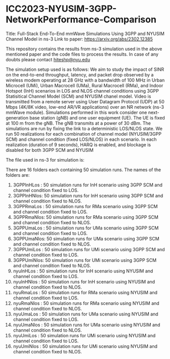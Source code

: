 # ICC2023-NYUSIM-3GPP-NetworkPerformance-Comparison
Title: Full-Stack End-To-End mmWave Simulations Using 3GPP and NYUSIM Channel Model in ns-3
Link to paper: https://arxiv.org/abs/2302.12385

This repository contains the results from ns-3 simulation used in the above mentioned paper and the code files to process the results. In case of any doubts please contact hiteshp@nyu.edu

The simulation setup used is as follows: We aim to study the impact of SINR on the end-to-end throughput, latency, and packet drop observed by a wireless modem operating at 28 GHz with a bandwidth of 100 MHz in Urban Microcell (UMi), Urban Macrocell (UMa), Rural Macrocell (RMa), and Indoor Hotspot (InH) scenarios in LOS and NLOS channel conditions using 3GPP Statisitical Channel Model (SCM) and NYUSIM chanel model. Video is transmitted from a remote server using User Datagram Protocol (UDP) at 50 Mbps (4K/8K video, low-end AR/VR applications) over an NR network (ns-3 mmWave module). Simulations performed in this work consider one next-generation base station (gNB) and one user equipment (UE). The UE is fixed at 100 m from the gNB. The gNB transmits at a power of 30 dBm. The simulations are run by fixing the link to a deterministic LOS/NLOS state. We run 50 realizations for each combination of channel model (NYUSIM/3GPP SCM) and channel condition (fixed LOS/NLOS) in each scenario. In each realization (duration of 9 seconds), HARQ is enabled, and blockage is disabled for both 3GPP SCM and NYUSIM

The file used in ns-3 for simulation is:


There are 16 folders each containing 50 simulation runs. The names of the folders are:
1.  3GPPInHLos : 50 simulation runs for InH scenario using 3GPP SCM and channel condition fixed to LOS.
2.  3GPPInHNlos: 50 simulation runs for InH scenario using 3GPP SCM and channel condition fixed to NLOS.
3.  3GPPRmaLos : 50 simulation runs for RMa scenario using 3GPP SCM and channel condition fixed to LOS.
4.  3GPPRmaNlos: 50 simulation runs for RMa scenario using 3GPP SCM and channel condition fixed to NLOS.
5.  3GPPUmaLos : 50 simulation runs for UMa scenario using 3GPP SCM and channel condition fixed to LOS.
6.  3GPPUmaNlos: 50 simulation runs for UMa scenario using 3GPP SCM and channel condition fixed to NLOS.
7.  3GPPUmiLos : 50 simulation runs for UMi scenario using 3GPP SCM and channel condition fixed to LOS.
8.  3GPPUmiNlos: 50 simulation runs for UMi scenario using 3GPP SCM and channel condition fixed to NLOS.
9.  nyuInHLos  : 50 simulation runs for InH scenario using NYUSIM and channel condition fixed to LOS.
10. nyuInHNlos : 50 simulation runs for InH scenario using NYUSIM and channel condition fixed to NLOS.
11. nyuRmaLos  : 50 simulation runs for RMa scenario using NYUSIM and channel condition fixed to LOS.
12. nyuRmaNlos : 50 simulation runs for RMa scenario using NYUSIM and channel condition fixed to NLOS.
13. nyuUmaLos  : 50 simulation runs for UMa scenario using NYUSIM and channel condition fixed to LOS.
14. nyuUmaNlos : 50 simulation runs for UMa scenario using NYUSIM and channel condition fixed to NLOS.
15. nyuUmiLos  : 50 simulation runs for UMi scenario using NYUSIM and channel condition fixed to LOS.
16. nyuUmiNlos : 50 simulation runs for UMi scenario using NYUSIM and channel condition fixed to NLOS.
